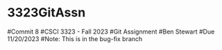 # 3323GitAssn
#Commit 8
#CSCI 3323 - Fall 2023
#Git Assignment
#Ben Stewart 
#Due 11/20/2023
#Note: This is in the bug-fix branch
